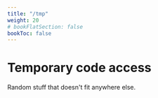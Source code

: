 ```yaml
---
title: "/tmp"
weight: 20
# bookFlatSection: false
bookToc: false
---
```

# Temporary code access
Random stuff that doesn't fit anywhere else.
